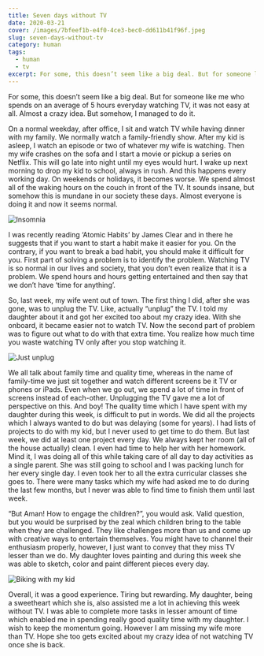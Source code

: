 ```yaml
---
title: Seven days without TV
date: 2020-03-21
cover: /images/7bfeef1b-e4f0-4ce3-bec0-dd611b41f96f.jpeg
slug: seven-days-without-tv
category: human
tags:
  - human
  - tv
excerpt: For some, this doesn’t seem like a big deal. But for someone like me who spends on an average of 5 hours everyday watching TV, it was not easy at all. Almost a crazy idea. But somehow, I managed to do it.
---
```

For some, this doesn’t seem like a big deal. But for someone like me who spends on an average of 5 hours everyday watching TV, it was not easy at all. Almost a crazy idea. But somehow, I managed to do it.

On a normal weekday, after office, I sit and watch TV while having dinner with my family. We normally watch a family-friendly show. After my kid is asleep, I watch an episode or two of whatever my wife is watching. Then my wife crashes on the sofa and I start a movie or pickup a series on Netflix. This will go late into night until my eyes would hurt. I wake up next morning to drop my kid to school, always in rush. And this happens every working day. On weekends or holidays, it becomes worse. We spend almost all of the waking hours on the couch in front of the TV. It sounds insane, but somehow this is mundane in our society these days. Almost everyone is doing it and now it seems normal.

![Insomnia](/images/45843232-1bfc-4d29-b2d1-39eb4669b1ac.jpeg "My normal life with TV")

I was recently reading ‘Atomic Habits’ by James Clear and in there he suggests that if you want to start a habit make it easier for you. On the contrary, if you want to break a bad habit, you should make it difficult for you. First part of solving a problem is to identify the problem. Watching TV is so normal in our lives and society, that you don’t even realize that it is a problem. We spend hours and hours getting entertained and then say that we don’t have ‘time for anything’. 

So, last week, my wife went out of town. The first thing I did, after she was gone, was to unplug the TV. Like, actually “unplug” the TV. I told my daughter about it and got her excited too about my crazy idea. With she onboard, it became easier not to watch TV. Now the second part of problem was to figure out what to do with that extra time. You realize how much time you waste watching TV only after you stop watching it.

![Just unplug](/images/d46464a2-3997-4ffb-86a9-4dbdcfc59884.jpeg "Unplugging the TV was the first helpful step")

We all talk about family time and quality time, whereas in the name of family-time we just sit together and watch different screens be it TV or phones or iPads. Even when we go out, we spend a lot of time in front of screens instead of each-other. Unplugging the TV gave me a lot of perspective on this. And boy! The quality time which I have spent with my daughter during this week, is difficult to put in words. We did all the projects which I always wanted to do but was delaying (some for years). I had lists of projects to do with my kid, but I never used to get time to do them. But last week, we did at least one project every day. We always kept her room (all of the house actually) clean. I even had time to help her with her homework. Mind it, I was doing all of this while taking care of all day to day activities as a single parent. She was still going to school and I was packing lunch for her every single day. I even took her to all the extra curricular classes she goes to. There were many tasks which my wife had asked me to do during the last few months, but I never was able to find time to finish them until last week.

“But Aman! How to engage the children?”, you would ask. Valid question, but you would be surprised by the zeal which children bring to the table when they are challenged. They like challenges more than us and come up with creative ways to entertain themselves. You might have to channel their enthusiasm properly, however, I just want to convey that they miss TV lesser than we do. My daughter loves painting and during this week she was able to sketch, color and paint different pieces every day.

![Biking with my kid](/images/7bfeef1b-e4f0-4ce3-bec0-dd611b41f96f.jpeg "Spent some quality time with my kid")

Overall, it was a good experience. Tiring but rewarding. My daughter, being a sweetheart which she is, also assisted me a lot in achieving this week without TV. I was able to complete more tasks in lesser amount of time which enabled me in spending really good quality time with my daughter. I wish to keep the momentum going. However I am missing my wife more than TV. Hope she too gets excited about my crazy idea of not watching TV once she is back.

